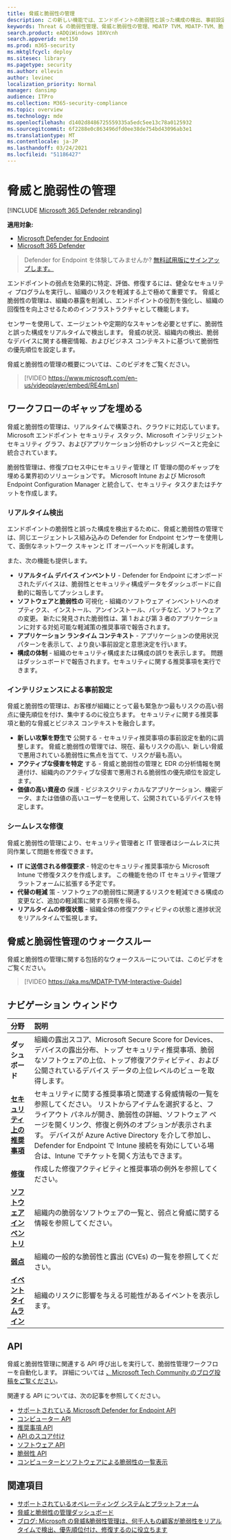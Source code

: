 ```yaml
---
title: 脅威と脆弱性の管理
description: この新しい機能では、エンドポイントの脆弱性と誤った構成の検出、事前設定、修復に対して、ゲームを変えるリスクベースのアプローチを使用します。
keywords: Threat & の脆弱性管理、脅威と脆弱性の管理、MDATP TVM、MDATP-TVM、脆弱性管理、脆弱性評価、脅威と脆弱性のスキャン、セキュリティで保護された構成評価、Microsoft Defender atp、microsoft Defender atp、エンドポイントの脆弱性、次世代
search.product: eADQiWindows 10XVcnh
search.appverid: met150
ms.prod: m365-security
ms.mktglfcycl: deploy
ms.sitesec: library
ms.pagetype: security
ms.author: ellevin
author: levinec
localization_priority: Normal
manager: dansimp
audience: ITPro
ms.collection: M365-security-compliance
ms.topic: overview
ms.technology: mde
ms.openlocfilehash: d1402d8486725559335a5edc5ee13c78a0125932
ms.sourcegitcommit: 6f2288e0c863496dfd0ee38de754bd43096ab3e1
ms.translationtype: MT
ms.contentlocale: ja-JP
ms.lasthandoff: 03/24/2021
ms.locfileid: "51186427"
---
```

# <a name="threat-and-vulnerability-management"></a>脅威と脆弱性の管理

[!INCLUDE [Microsoft 365 Defender rebranding](../../includes/microsoft-defender.md)]

**適用対象:**
- [Microsoft Defender for Endpoint](https://go.microsoft.com/fwlink/p/?linkid=2154037)
- [Microsoft 365 Defender](https://go.microsoft.com/fwlink/?linkid=2118804)


>Defender for Endpoint を体験してみませんか? [無料試用版にサインアップします。](https://www.microsoft.com/microsoft-365/windows/microsoft-defender-atp?ocid=docs-wdatp-portaloverview-abovefoldlink)

エンドポイントの弱点を効果的に特定、評価、修復するには、健全なセキュリティ プログラムを実行し、組織のリスクを軽減する上で極めて重要です。 脅威と脆弱性の管理は、組織の暴露を削減し、エンドポイントの役割を強化し、組織の回復性を向上させるためのインフラストラクチャとして機能します。

センサーを使用して、エージェントや定期的なスキャンを必要とせずに、脆弱性と誤った構成をリアルタイムで検出します。 脅威の状況、組織内の検出、脆弱なデバイスに関する機密情報、およびビジネス コンテキストに基づいて脆弱性の優先順位を設定します。

脅威と脆弱性の管理の概要については、このビデオをご覧ください。

>[!VIDEO https://www.microsoft.com/en-us/videoplayer/embed/RE4mLsn]

## <a name="bridging-the-workflow-gaps"></a>ワークフローのギャップを埋める

脅威と脆弱性の管理は、リアルタイムで構築され、クラウドに対応しています。 Microsoft エンドポイント セキュリティ スタック、Microsoft インテリジェント セキュリティ グラフ、およびアプリケーション分析のナレッジ ベースと完全に統合されています。  

脆弱性管理は、修復プロセス中にセキュリティ管理と IT 管理の間のギャップを埋める業界初のソリューションです。 Microsoft Intune および Microsoft Endpoint Configuration Manager と統合して、セキュリティ タスクまたはチケットを作成します。

### <a name="real-time-discovery"></a>リアルタイム検出

エンドポイントの脆弱性と誤った構成を検出するために、脅威と脆弱性の管理では、同じエージェントレス組み込みの Defender for Endpoint センサーを使用して、面倒なネットワーク スキャンと IT オーバーヘッドを削減します。

また、次の機能も提供します。

- **リアルタイム デバイス インベントリ** - Defender for Endpoint にオンボードされたデバイスは、脆弱性とセキュリティ構成データをダッシュボードに自動的に報告してプッシュします。
- **ソフトウェアと脆弱性の** 可視化 - 組織のソフトウェア インベントリへのオプティクス、インストール、アンインストール、パッチなど、ソフトウェアの変更。 新たに発見された脆弱性は、第 1 および第 3 者のアプリケーションに対する対処可能な軽減策の推奨事項で報告されます。
- **アプリケーション ランタイム コンテキスト** - アプリケーションの使用状況パターンを表示して、より良い事前設定と意思決定を行います。
- **構成の体制** - 組織のセキュリティ構成または構成の誤りを表示します。 問題はダッシュボードで報告されます。セキュリティに関する推奨事項を実行できます。

### <a name="intelligence-driven-prioritization"></a>インテリジェンスによる事前設定

脅威と脆弱性の管理は、お客様が組織にとって最も緊急かつ最もリスクの高い弱点に優先順位を付け、集中するのに役立ちます。 セキュリティに関する推奨事項と動的な脅威とビジネス コンテキストを融合します。

- **新しい攻撃を野生で** 公開する - セキュリティ推奨事項の事前設定を動的に調整します。 脅威と脆弱性の管理では、現在、最もリスクの高い、新しい脅威で悪用されている脆弱性に焦点を当てて、リスクが最も高い。
- **アクティブな侵害を特定** する - 脅威と脆弱性の管理と EDR の分析情報を関連付け、組織内のアクティブな侵害で悪用される脆弱性の優先順位を設定します。
- **価値の高い資産の** 保護 - ビジネスクリティカルなアプリケーション、機密データ、または価値の高いユーザーを使用して、公開されているデバイスを特定します。

### <a name="seamless-remediation"></a>シームレスな修復

脅威と脆弱性の管理により、セキュリティ管理者と IT 管理者はシームレスに共同作業して問題を修復できます。

- **IT に送信される修復要求** - 特定のセキュリティ推奨事項から Microsoft Intune で修復タスクを作成します。 この機能を他の IT セキュリティ管理プラットフォームに拡張する予定です。
- **代替の軽減** 策 - ソフトウェアの脆弱性に関連するリスクを軽減できる構成の変更など、追加の軽減策に関する洞察を得る。
- **リアルタイムの修復状態** - 組織全体の修復アクティビティの状態と進捗状況をリアルタイムで監視します。

## <a name="threat-and-vulnerability-management-walk-through"></a>脅威と脆弱性管理のウォークスルー

脅威と脆弱性の管理に関する包括的なウォークスルーについては、このビデオをご覧ください。

>[!VIDEO https://aka.ms/MDATP-TVM-Interactive-Guide]

## <a name="navigation-pane"></a>ナビゲーション ウィンドウ 

分野 | 説明
:---|:---
**ダッシュボード**   | 組織の露出スコア、Microsoft Secure Score for Devices、デバイスの露出分布、トップ セキュリティ推奨事項、脆弱なソフトウェアの上位、トップ修復アクティビティ、および公開されているデバイス データの上位レベルのビューを取得します。
[**セキュリティ上の推奨事項**](tvm-security-recommendation.md) | セキュリティに関する推奨事項と関連する脅威情報の一覧を参照してください。 リストからアイテムを選択すると、フライアウト パネルが開き、脆弱性の詳細、ソフトウェア ページを開くリンク、修復と例外のオプションが表示されます。 デバイスが Azure Active Directory を介して参加し、Defender for Endpoint で Intune 接続を有効にしている場合は、Intune でチケットを開く方法もできます。
[**修復**](tvm-remediation.md) | 作成した修復アクティビティと推奨事項の例外を参照してください。
[**ソフトウェア インベントリ**](tvm-software-inventory.md) | 組織内の脆弱なソフトウェアの一覧と、弱点と脅威に関する情報を参照してください。
[**弱点**](tvm-weaknesses.md) | 組織の一般的な脆弱性と露出 (CVEs) の一覧を参照してください。
[**イベントタイムライン**](threat-and-vuln-mgt-event-timeline.md) | 組織のリスクに影響を与える可能性があるイベントを表示します。

## <a name="apis"></a>API

脅威と脆弱性管理に関連する API 呼び出しを実行して、脆弱性管理ワークフローを自動化します。 詳細については [、Microsoft Tech Community のブログ投稿をご覧ください](https://techcommunity.microsoft.com/t5/microsoft-defender-atp/threat-amp-vulnerability-management-apis-are-now-generally/ba-p/1304615)。

関連する API については、次の記事を参照してください。

- [サポートされている Microsoft Defender for Endpoint API](exposed-apis-list.md)
- [コンピューター API](machine.md)
- [推奨事項 API](vulnerability.md)
- [API のスコア付け](score.md)
- [ソフトウェア API](software.md)
- [脆弱性 API](vulnerability.md)
- [コンピューターとソフトウェアによる脆弱性の一覧表示](get-all-vulnerabilities-by-machines.md)

## <a name="see-also"></a>関連項目

- [サポートされているオペレーティング システムとプラットフォーム](tvm-supported-os.md)
- [脅威と脆弱性の管理ダッシュボード](tvm-dashboard-insights.md)
- [ブログ: Microsoft の脅威&脆弱性管理は、何千人もの顧客が脆弱性をリアルタイムで検出、優先順位付け、修復するのに役立ちます](https://www.microsoft.com/security/blog/2019/07/02/microsofts-threat-vulnerability-management-now-helps-thousands-of-customers-to-discover-prioritize-and-remediate-vulnerabilities-in-real-time/)
